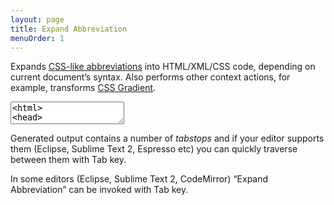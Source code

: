 ```yaml
---
layout: page
title: Expand Abbreviation
menuOrder: 1
---
```

Expands [CSS-like abbreviations](/abbreviations/) into HTML/XML/CSS code, depending on current document’s syntax. Also performs other context actions, for example, transforms [CSS Gradient](/css-abbreviations/gradients/).

<textarea class="movie-def">
&lt;html&gt;
&lt;head&gt;
	&lt;title&gt;Demo&lt;/title&gt;
&lt;/head&gt;
&lt;body&gt;
	|
&lt;/body&gt;
&lt;/html&gt;
~~~
tooltip: Type a CSS-like abbreviation
type: #page>(#header>ul#nav>li*4>a)+(#content>h1{Hello world}+p)+#footer
wait: 1000
tooltip: Run “Expand Abbreviation” action ::: “Expand Abbreviation” (Tab key)
run: emmet.expand_abbreviation
</textarea>

Generated output contains a number of _tabstops_ and if your editor supports them (Eclipse, Sublime Text 2, Espresso etc) you can quickly traverse between them with Tab key.

In some editors (Eclipse, Sublime Text 2, CodeMirror) “Expand Abbreviation” can be invoked with Tab key.